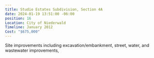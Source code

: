 ```yaml
---
title: Studio Estates Subdivision, Section 4A
date: 2024-01-19 13:51:00 -06:00
position: 16
Location: City of Niederwald
Timeline: January 2012
Cost: "$675,000"
---
```


Site improvements including excavation/embankment, street, water, and wastewater improvements,